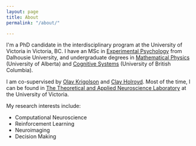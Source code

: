 ```yaml
---
layout: page
title: About
permalink: "/about/"

---
```

I'm a PhD candidate in the interdisciplinary program at the University of Victoria in Victoria, BC. I have an MSc in [Experimental Psychology](https://www.dal.ca/faculty/science/psychology_neuroscience.html) from Dalhousie University, and undergraduate degrees in [Mathematical Physics](https://www.ualberta.ca/physics/) (University of Alberta) and [Cognitive Systems](https://cogsys.ubc.ca/) (University of British Columbia).

I am co-supervised by [Olav Krigolson](http://www.olavkrigolson.com/) and [Clay Holroyd](https://www.uvic.ca/socialsciences/psychology/people/faculty-directory/holroydclay.php). Most of the time, I can be found in [The Theoretical and Applied Neuroscience Laboratory](http://www.tanlab.ca/) at the University of Victoria.

My research interests include:

* Computational Neuroscience
* Reinforcement Learning
* Neuroimaging
* Decision Making